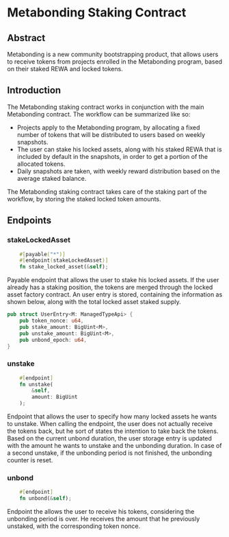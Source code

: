 # Metabonding Staking Contract

## Abstract

Metabonding is a new community bootstrapping product, that allows users to receive tokens from projects enrolled in the Metabonding program, based on their staked REWA and locked tokens.

## Introduction

The Metabonding staking contract works in conjunction with the main Metabonding contract.
The workflow can be summarized like so:
- Projects apply to the Metabonding program, by allocating a fixed number of tokens that will be distributed to users based on weekly snapshots.
- The user can stake his locked assets, along with his staked REWA that is included by default in the snapshots, in order to get a portion of the allocated tokens.
- Daily snapshots are taken, with weekly reward distribution based on the average staked balance.

The Metabonding staking contract takes care of the staking part of the workflow, by storing the staked locked token amounts.

## Endpoints

### stakeLockedAsset

```rust
    #[payable("*")]
    #[endpoint(stakeLockedAsset)]
    fn stake_locked_asset(&self);
```

Payable endpoint that allows the user to stake his locked assets. If the user already has a staking position, the tokens are merged through the locked asset factory contract. An user entry is stored, containing the information as shown below, along with the total locked asset staked supply.

```rust
pub struct UserEntry<M: ManagedTypeApi> {
    pub token_nonce: u64,
    pub stake_amount: BigUint<M>,
    pub unstake_amount: BigUint<M>,
    pub unbond_epoch: u64,
}
```

### unstake

```rust
    #[endpoint]
    fn unstake(
        &self, 
        amount: BigUint
    );
```

Endpoint that allows the user to specify how many locked assets he wants to unstake. When calling the endpoint, the user does not actually receive the tokens back, but he sort of states the intention to take back the tokens. Based on the current unbond duration, the user storage entry is updated with the amount he wants to unstake and the unbonding duration. In case of a second unstake, if the unbonding period is not finished, the unbonding counter is reset.

### unbond

```rust
    #[endpoint]
    fn unbond(&self);
```

Endpoint the allows the user to receive his tokens, considering the unbonding period is over. He receives the amount that he previously unstaked, with the corresponding token nonce.
